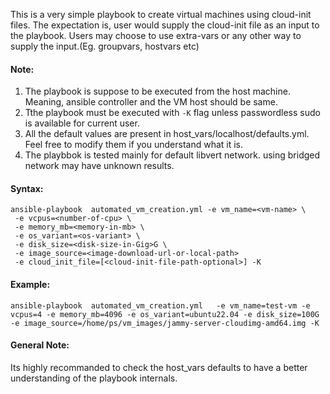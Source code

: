 This is a very simple playbook to create virtual machines using cloud-init files. 
The expectation is, user would supply the cloud-init file as an input to the playbook.
Users may choose to use extra-vars or any other way to supply the input.(Eg. groupvars, hostvars etc)


#### Note:
1. The playbook is suppose to be executed from the host machine. Meaning, ansible controller and the VM host should be same.
2. Tthe playbook must be executed with ```-K``` flag unless passwordless sudo is available for current user.
3. All the default values are present in host_vars/localhost/defaults.yml. Feel free to modify them if you understand what it is.
4. The playbbok is tested mainly for default libvert network. using bridged network may have unknown results. 


#### Syntax:
```
ansible-playbook  automated_vm_creation.yml -e vm_name=<vm-name> \ 
 -e vcpus=<number-of-cpu> \
 -e memory_mb=<memory-in-mb> \
 -e os_variant=<os-variant> \
 -e disk_size=<disk-size-in-Gig>G \
 -e image_source=<image-download-url-or-local-path>
 -e cloud_init_file=[<cloud-init-file-path-optional>] -K
```

#### Example:

```
ansible-playbook  automated_vm_creation.yml   -e vm_name=test-vm -e vcpus=4 -e memory_mb=4096 -e os_variant=ubuntu22.04 -e disk_size=100G -e image_source=/home/ps/vm_images/jammy-server-cloudimg-amd64.img -K
```

#### General Note:
Its highly recommanded to check the host_vars defaults to have a better understanding of the playbook internals. 


